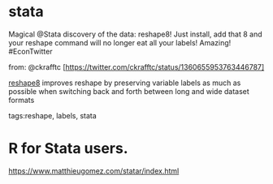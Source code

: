 # stata 

Magical @Stata discovery of the data: reshape8! Just install, add that 8 and your reshape command will no longer eat all your labels! Amazing! #EconTwitter
 
from: @ckrafftc [https://twitter.com/ckrafftc/status/1360655953763446787]

[reshape8](https://econpapers.repec.org/software/bocbocode/s436202.htm)  improves reshape by preserving variable labels as much as possible when switching back and forth between long and wide dataset formats

tags:reshape, labels, stata


# R for Stata users.

https://www.matthieugomez.com/statar/index.html
